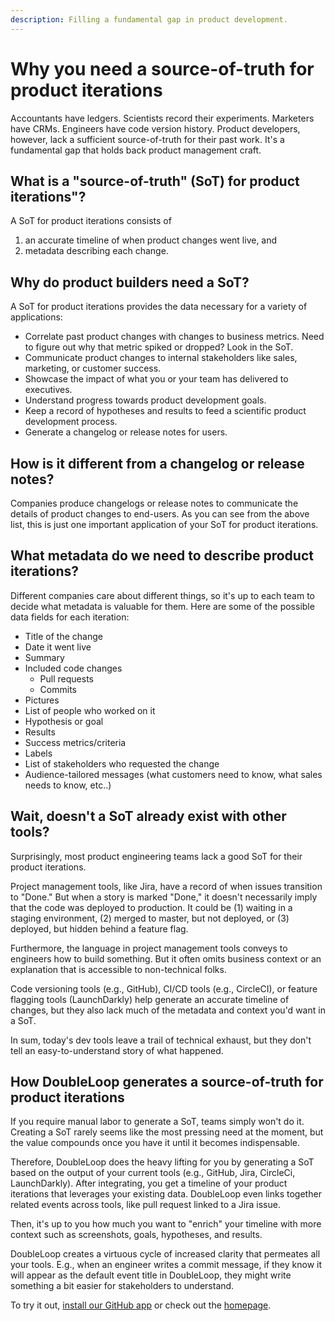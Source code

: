 ```yaml
---
description: Filling a fundamental gap in product development.
---
```


# Why you need a source-of-truth for product iterations

Accountants have ledgers. Scientists record their experiments. Marketers have CRMs. Engineers have code version history. Product developers, however, lack a sufficient source-of-truth for their past work. It's a fundamental gap that holds back product management craft.

## What is a "source-of-truth" \(SoT\) for product iterations"?

A SoT for product iterations consists of

1. an accurate timeline of when product changes went live, and
2. metadata describing each change.

## Why do product builders need a SoT?

A SoT for product iterations provides the data necessary for a variety of applications:

* Correlate past product changes with changes to business metrics. Need to figure out why that metric spiked or dropped? Look in the SoT. 
* Communicate product changes to internal stakeholders like sales, marketing, or customer success.
* Showcase the impact of what you or your team has delivered to executives.
* Understand progress towards product development goals.
* Keep a record of hypotheses and results to feed a scientific product development process.
* Generate a changelog or release notes for users.

## How is it different from a changelog or release notes?

Companies produce changelogs or release notes to communicate the details of product changes to end-users. As you can see from the above list, this is just one important application of your SoT for product iterations.

## What metadata do we need to describe product iterations?

Different companies care about different things, so it's up to each team to decide what metadata is valuable for them. Here are some of the possible data fields for each iteration: 

* Title of the change
* Date it went live
* Summary
* Included code changes
  * Pull requests
  * Commits
* Pictures
* List of people who worked on it
* Hypothesis or goal
* Results
* Success metrics/criteria
* Labels
* List of stakeholders who requested the change
* Audience-tailored messages \(what customers need to know, what sales needs to know, etc..\)

## Wait, doesn't a SoT already exist with other tools?

Surprisingly, most product engineering teams lack a good SoT for their product iterations. 

Project management tools, like Jira, have a record of when issues transition to "Done." But when a story is marked "Done," it doesn't necessarily imply that the code was deployed to production. It could be \(1\) waiting in a staging environment, \(2\) merged to master, but not deployed, or \(3\) deployed, but hidden behind a feature flag.

Furthermore, the language in project management tools conveys to engineers how to build something. But it often omits business context or an explanation that is accessible to non-technical folks.

Code versioning tools \(e.g., GitHub\), CI/CD tools \(e.g., CircleCI\), or feature flagging tools \(LaunchDarkly\) help generate an accurate timeline of changes, but they also lack much of the metadata and context you'd want in a SoT.

In sum, today's dev tools leave a trail of technical exhaust, but they don't tell an easy-to-understand story of what happened.

## How DoubleLoop generates a source-of-truth for product iterations

If you require manual labor to generate a SoT, teams simply won't do it. Creating a SoT rarely seems like the most pressing need at the moment, but the value compounds once you have it until it becomes indispensable.

Therefore, DoubleLoop does the heavy lifting for you by generating a SoT based on the output of your current tools \(e.g., GitHub, Jira, CircleCi, LaunchDarkly\). After integrating, you get a timeline of your product iterations that leverages your existing data. DoubleLoop even links together related events across tools, like pull request linked to a Jira issue.

Then, it's up to you how much you want to "enrich" your timeline with more context such as screenshots, goals, hypotheses, and results.

DoubleLoop creates a virtuous cycle of increased clarity that permeates all your tools. E.g., when an engineer writes a commit message, if they know it will appear as the default event title in DoubleLoop, they might write something a bit easier for stakeholders to understand.

To try it out, [install our GitHub app](../instructions/github-setup-instructions.md) or check out the [homepage](https://www.doubleloop.app/). 





